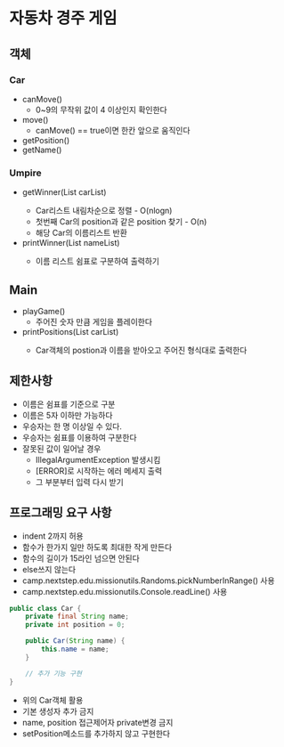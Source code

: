 # 자동차 경주 게임

## 객체

### Car

- canMove()
    - 0~9의 무작위 값이 4 이상인지 확인한다
- move()
    - canMove() == true이면 한칸 앞으로 움직인다
- getPosition()
- getName()

### Umpire

- getWinner(List<Car> carList)
    - Car리스트 내림차순으로 정렬 - O(nlogn)
    - 첫번째 Car의 position과 같은 position 찾기 - O(n)
    - 해당 Car의 이름리스트 반환
- printWinner(List<String> nameList)
    - 이름 리스트 쉼표로 구분하여 출력하기

## Main

- playGame()
    - 주어진 숫자 만큼 게임을 플레이한다
- printPositions(List<Car> carList)
    - Car객체의 postion과 이름을 받아오고 주어진 형식대로 출력한다

## 제한사항

- 이름은 쉼표를 기준으로 구분
- 이름은 5자 이하만 가능하다
- 우승자는 한 명 이상일 수 있다.
- 우승자는 쉼표를 이용하여 구분한다
- 잘못된 값이 일어날 경우
    - IllegalArgumentException 발생시킴
    - [ERROR]로 시작하는 에러 메세지 출력
    - 그 부분부터 입력 다시 받기

## 프로그래밍 요구 사항

- indent 2까지 허용
- 함수가 한가지 일만 하도록 최대한 작게 만든다
- 함수의 길이가 15라인 넘으면 안된다
- else쓰지 않는다
- camp.nextstep.edu.missionutils.Randoms.pickNumberInRange() 사용
- camp.nextstep.edu.missionutils.Console.readLine() 사용

```java
public class Car {
	private final String name;
	private int position = 0;

	public Car(String name) {
		this.name = name;
	}

	// 추가 기능 구현
}

```

- 위의 Car객체 활용
- 기본 생성자 추가 금지
- name, position 접근제어자 private변경 금지
- setPosition메소드를 추가하지 않고 구현한다



